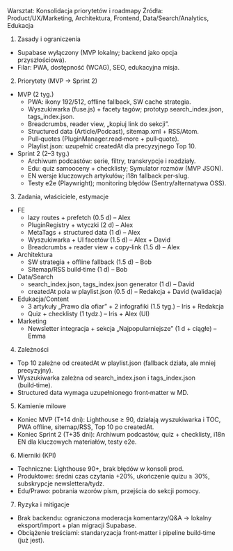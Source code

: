 Warsztat: Konsolidacja priorytetów i roadmapy
Źródła: Product/UX/Marketing, Architektura, Frontend, Data/Search/Analytics, Edukacja

1. Zasady i ograniczenia
- Supabase wyłączony (MVP lokalny; backend jako opcja przyszłościowa).
- Filar: PWA, dostępność (WCAG), SEO, edukacyjna misja.

2. Priorytety (MVP → Sprint 2)
- MVP (2 tyg.)
  - PWA: ikony 192/512, offline fallback, SW cache strategia.
  - Wyszukiwarka (fuse.js) + facety tagów; prototyp search_index.json, tags_index.json.
  - Breadcrumbs, reader view, „kopiuj link do sekcji”.
  - Structured data (Article/Podcast), sitemap.xml + RSS/Atom.
  - Pull‑quotes (PluginManager.read‑more + pull‑quote).
  - Playlist.json: uzupełnić createdAt dla precyzyjnego Top 10.
- Sprint 2 (2–3 tyg.)
  - Archiwum podcastów: serie, filtry, transkrypcje i rozdziały.
  - Edu: quiz samooceny + checklisty; Symulator rozmów (MVP JSON).
  - EN wersje kluczowych artykułów; i18n fallback per‑slug.
  - Testy e2e (Playwright); monitoring błędów (Sentry/alternatywa OSS).

3. Zadania, właściciele, estymacje
- FE
  - lazy routes + prefetch (0.5 d) – Alex
  - PluginRegistry + wtyczki (2 d) – Alex
  - MetaTags + structured data (1 d) – Alex
  - Wyszukiwarka + UI facetów (1.5 d) – Alex + David
  - Breadcrumbs + reader view + copy‑link (1.5 d) – Alex
- Architektura
  - SW strategia + offline fallback (1.5 d) – Bob
  - Sitemap/RSS build‑time (1 d) – Bob
- Data/Search
  - search_index.json, tags_index.json generator (1 d) – David
  - createdAt pola w playlist.json (0.5 d) – Redakcja + David (walidacja)
- Edukacja/Content
  - 3 artykuły „Prawo dla ofiar” + 2 infografiki (1.5 tyg.) – Iris + Redakcja
  - Quiz + checklisty (1 tydz.) – Iris + Alex (UI)
- Marketing
  - Newsletter integracja + sekcja „Najpopularniejsze” (1 d + ciągłe) – Emma

4. Zależności
- Top 10 zależne od createdAt w playlist.json (fallback działa, ale mniej precyzyjny).
- Wyszukiwarka zależna od search_index.json i tags_index.json (build‑time).
- Structured data wymaga uzupełnionego front‑matter w MD.

5. Kamienie milowe
- Koniec MVP (T+14 dni): Lighthouse ≥ 90, działają wyszukiwarka i TOC, PWA offline, sitemap/RSS, Top 10 po createdAt.
- Koniec Sprint 2 (T+35 dni): Archiwum podcastów, quiz + checklisty, i18n EN dla kluczowych materiałów, testy e2e.

6. Mierniki (KPI)
- Techniczne: Lighthouse 90+, brak błędów w konsoli prod.
- Produktowe: średni czas czytania +20%, ukończenie quizu ≥ 30%, subskrypcje newslettera/tydz.
- Edu/Prawo: pobrania wzorów pism, przejścia do sekcji pomocy.

7. Ryzyka i mitigacje
- Brak backendu: ograniczona moderacja komentarzy/Q&amp;A → lokalny eksport/import + plan migracji Supabase.
- Obciążenie treściami: standaryzacja front‑matter i pipeline build‑time (już jest).